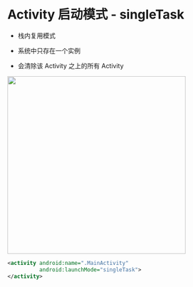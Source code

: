 # Activity 启动模式 - singleTask

- 栈内复用模式

- 系统中只存在一个实例

- 会清除该 Activity 之上的所有 Activity

<img src="/singleTask.png" width="400" />

```xml
<activity android:name=".MainActivity"
          android:launchMode="singleTask">
</activity>
```